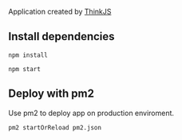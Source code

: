 
Application created by [ThinkJS](http://www.thinkjs.org)
## Install dependencies

```
npm install
```

```
npm start
```

## Deploy with pm2

Use pm2 to deploy app on production enviroment.

```
pm2 startOrReload pm2.json
```
